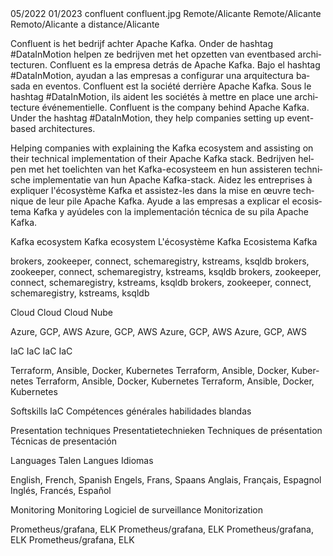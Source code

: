 <job>
<from>05/2022</from>
<to>01/2023</to>
<where>confluent</where>
<logo>confluent.jpg</logo>
<location lang="nl">Remote/Alicante</location>
<location lang="en">Remote/Alicante</location>
<location lang="es">Remoto/Alicante</location>
<location lang="fr">a distance/Alicante</location>

<title lang="nl">Solutions Architect</title>
<title lang="fr">Architecte de solution</title>
<title lang="en">Solutions Architect</title>
<title lang="es">Arquitecto de soluciones</title>

<companyDescription lang="nl">Confluent is het bedrijf achter Apache Kafka. Onder de hashtag #DataInMotion helpen ze bedrijven met het opzetten van eventbased architecturen.</companyDescription>
<companyDescription lang="es">Confluent es la empresa detrás de Apache Kafka. Bajo el hashtag #DataInMotion, ayudan a las empresas a configurar una arquitectura basada en eventos.</companyDescription>
<companyDescription lang="fr">Confluent est la société derrière Apache Kafka. Sous le hashtag #DataInMotion, ils aident les sociétés à mettre en place une architecture événementielle.</companyDescription>
<companyDescription lang="en">Confluent is the company behind Apache Kafka. Under the hashtag #DataInMotion, they help companies setting up event-based architectures.</companyDescription>

<taskDescription lang="en">Helping companies with explaining the Kafka ecosystem and assisting on their technical implementation of their Apache Kafka stack.</taskDescription>
<taskDescription lang="nl">Bedrijven helpen met het toelichten van het Kafka-ecosysteem en hun assisteren technische implementatie van hun Apache Kafka-stack.</taskDescription>
<taskDescription lang="fr">Aidez les entreprises à expliquer l'écosystème Kafka et assistez-les dans la mise en œuvre technique de leur pile Apache Kafka.</taskDescription>
<taskDescription lang="es">Ayude a las empresas a explicar el ecosistema Kafka y ayúdeles con la implementación técnica de su pila Apache Kafka.</taskDescription>

<skillSets>
<skillSet>
<skillName lang="en">Kafka ecosystem</skillName>
<skillName lang="nl">Kafka ecosystem</skillName>
<skillName lang="fr">L'écosystème Kafka</skillName>
<skillName lang="es">Ecosistema Kafka</skillName>

<skill lang="en">brokers, zookeeper, connect, schemaregistry, kstreams, ksqldb</skill>
<skill lang="nl">brokers, zookeeper, connect, schemaregistry, kstreams, ksqldb</skill>
<skill lang="fr">brokers, zookeeper, connect, schemaregistry, kstreams, ksqldb</skill>
<skill lang="es">brokers, zookeeper, connect, schemaregistry, kstreams, ksqldb</skill>

</skillSet>

<skillSet>
<skillName lang="en">Cloud</skillName>
<skillName lang="nl">Cloud</skillName>
<skillName lang="fr">Cloud</skillName>
<skillName lang="es">Nube</skillName>

<skill lang="en">Azure, GCP, AWS</skill>
<skill lang="nl">Azure, GCP, AWS</skill>
<skill lang="fr">Azure, GCP, AWS</skill>
<skill lang="es">Azure, GCP, AWS</skill>
</skillSet>

<skillSet>
<skillName lang="en">IaC</skillName>
<skillName lang="nl">IaC</skillName>
<skillName lang="fr">IaC</skillName>
<skillName lang="es">IaC</skillName>

<skill lang="en">Terraform, Ansible, Docker, Kubernetes</skill>
<skill lang="nl">Terraform, Ansible, Docker, Kubernetes</skill>
<skill lang="fr">Terraform, Ansible, Docker, Kubernetes</skill>
<skill lang="es">Terraform, Ansible, Docker, Kubernetes</skill>
</skillSet>

<skillSet>
<skillName lang="en">Softskills</skillName>
<skillName lang="nl">IaC</skillName>
<skillName lang="fr">Compétences générales</skillName>
<skillName lang="es">habilidades blandas</skillName>

<skill lang="en">Presentation techniques</skill>
<skill lang="nl">Presentatietechnieken</skill>
<skill lang="fr">Techniques de présentation</skill>
<skill lang="es">Técnicas de presentación</skill>
</skillSet>

<skillSet>
<skillName lang="en">Languages</skillName>
<skillName lang="nl">Talen</skillName>
<skillName lang="fr">Langues</skillName>
<skillName lang="es">Idiomas</skillName>

<skill lang="en">English, French, Spanish</skill>
<skill lang="nl">Engels, Frans, Spaans</skill>
<skill lang="fr">Anglais, Français, Espagnol</skill>
<skill lang="es">Inglés, Francés, Español</skill>
</skillSet>

<skillSet>
<skillName lang="en">Monitoring</skillName>
<skillName lang="nl">Monitoring</skillName>
<skillName lang="fr">Logiciel de surveillance</skillName>
<skillName lang="es">Monitorization</skillName>

<skill lang="en">Prometheus/grafana, ELK</skill>
<skill lang="nl">Prometheus/grafana, ELK</skill>
<skill lang="fr">Prometheus/grafana, ELK</skill>
<skill lang="es">Prometheus/grafana, ELK</skill>
</skillSet>



</skillSets>
</job>

